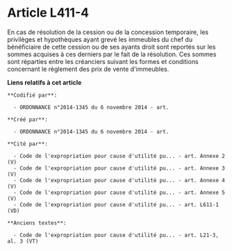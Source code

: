 # Article L411-4

En cas de résolution de la cession ou de la concession temporaire, les privilèges et hypothèques ayant grevé les immeubles du
chef du bénéficiaire de cette cession ou de ses ayants droit sont reportés sur les sommes acquises à ces derniers par le fait
de la résolution. Ces sommes sont réparties entre les créanciers suivant les formes et conditions concernant le règlement des
prix de vente d'immeubles.

**Liens relatifs à cet article**

	**Codifié par**:

	  - ORDONNANCE n°2014-1345 du 6 novembre 2014 - art.

	**Créé par**:

	  - ORDONNANCE n°2014-1345 du 6 novembre 2014 - art.

	**Cité par**:

	  - Code de l'expropriation pour cause d'utilité pu... - art. Annexe 2 (V)
	  - Code de l'expropriation pour cause d'utilité pu... - art. Annexe 3 (V)
	  - Code de l'expropriation pour cause d'utilité pu... - art. Annexe 4 (V)
	  - Code de l'expropriation pour cause d'utilité pu... - art. Annexe 5 (V)
	  - Code de l'expropriation pour cause d'utilité pu... - art. L611-1 (VD)

	**Anciens textes**:

	  - Code de l'expropriation pour cause d'utilité pu... - art. L21-3, al. 3 (VT)
